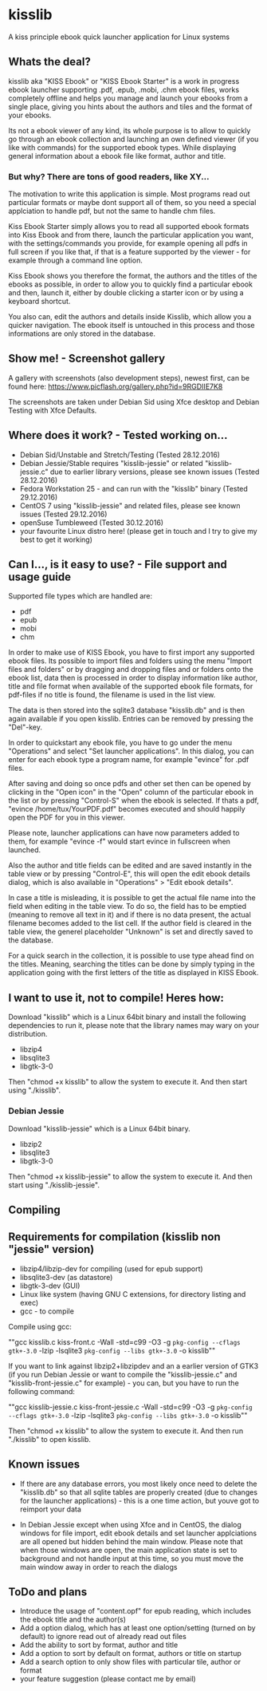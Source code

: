 # kisslib
A kiss principle ebook quick launcher application for Linux systems

## Whats the deal?
kisslib aka "KISS Ebook" or "KISS Ebook Starter" is a work in progress ebook launcher supporting .pdf, .epub, .mobi, .chm ebook files, works completely offline and helps you manage and launch your ebooks from a single place, giving you hints about the authors and tiles and the format of your ebooks.

Its not a ebook viewer of any kind, its whole purpose is to allow to quickly go through an ebook collection and launching an own defined viewer (if you like with commands) for the supported ebook types. While displaying general information about a ebook file like format, author and title.

### But why? There are tons of good readers, like XY...
The motivation to write this application is simple. Most programs read out particular formats or maybe dont support all of them, so you need a special applciation to handle pdf, but not the same to handle chm files.

Kiss Ebook Starter simply allows you to read all supported ebook formats into Kiss Ebook and from there, launch the particular application you want, with the settings/commands you provide, for example opening all pdfs in full screen if you like that, if that is a feature supported by the viewer - for example through a command line option.

Kiss Ebook shows you therefore the format, the authors and the titles of the ebooks as possible, in order to allow you to quickly find a particular ebook and then, launch it, either by double clicking a starter icon or by using a keyboard shortcut.

You also can, edit the authors and details inside Kisslib, which allow you a quicker navigation. The ebook itself is untouched in this process and those informations are only stored in the database.

## Show me! - Screenshot gallery
A gallery with screenshots (also development steps), newest first, can be found here:
https://www.picflash.org/gallery.php?id=9RGDIIE7K8

The screenshots are taken under Debian Sid using Xfce desktop and Debian Testing with Xfce Defaults.

## Where does it work? - Tested working on...
* Debian Sid/Unstable and Stretch/Testing (Tested 28.12.2016)
* Debian Jessie/Stable requires "kisslib-jessie" or related "kisslib-jessie.c" due to earlier library versions, please see known issues (Tested 28.12.2016)
* Fedora Workstation 25 - and can run with the "kisslib" binary (Tested 29.12.2016)
* CentOS 7 using "kisslib-jessie" and related files, please see known issues (Tested 29.12.2016)
* openSuse Tumbleweed (Tested 30.12.2016)
* your favourite Linux distro here! (please get in touch and I try to give my best to get it working)

## Can I..., is it easy to use? - File support and usage guide

Supported file types which are handled are:
* pdf
* epub
* mobi
* chm

In order to make use of KISS Ebook, you have to first import any supported ebook files.
Its possible to import files and folders using the menu "Import files and folders" or by dragging and dropping files and or folders onto the ebook list, data then is processed in order to display information like author, title and file format when available of the supported ebook file formats, for pdf-files if no title is found, the filename is used in the list view.

The data is then stored into the sqlite3 database "kisslib.db" and is then again available if you open kisslib.
Entries can be removed by pressing the "Del"-key.

In order to quickstart any ebook file, you have to go under the menu "Operations" and select "Set launcher applications".
In this dialog, you can enter for each ebook type a program name, for example "evince" for .pdf files.

After saving and doing so once pdfs and other set then can be opened by clicking in the "Open icon" in the "Open" column of the particular ebook in the list or by pressing "Control-S" when the ebook is selected. If thats a pdf, "evince /home/tux/YourPDF.pdf" becomes executed and should happily open the PDF for you in this viewer.

Please note, launcher applications can have now parameters added to them, for example "evince -f" would start evince in fullscreen when launched.

Also the author and title fields can be edited and are saved instantly in the table view or by pressing "Control-E", this will open the edit ebook details dialog, which is also available in "Operations" > "Edit ebook details".

In case a title is misleading, it is possible to get the actual file name into the field when editing in the table view. To do so, the field has to be emptied (meaning to remove all text in it) and if there is no data present, the actual filename becomes added to the list cell. If the author field is cleared in the table view, the generel placeholder "Unknown" is set and directly saved to the database.

For a quick search in the collection, it is possible to use type ahead find on the titles. Meaning, searching the titles can be done by simply typing in the application going with the first letters of the title as displayed in KISS Ebook.

## I want to use it, not to compile! Heres how:
Download "kisslib" which is a Linux 64bit binary and install the following dependencies to run it, please note that the library names may wary on your distribution.

* libzip4 
* libsqlite3
* libgtk-3-0

Then "chmod +x kisslib" to allow the system to execute it.
And then start using "./kisslib".

### Debian Jessie
Download "kisslib-jessie" which is a Linux 64bit binary.

* libzip2
* libsqlite3
* libgtk-3-0

Then "chmod +x kisslib-jessie" to allow the system to execute it.
And then start using "./kisslib-jessie".

## Compiling

## Requirements for compilation (kisslib non "jessie" version)
* libzip4/libzip-dev for compiling (used for epub support)
* libsqlite3-dev (as datastore)
* libgtk-3-dev (GUI)
* Linux like system (having GNU C extensions, for directory listing and exec)
* gcc - to compile

Compile using gcc:

""gcc kisslib.c kiss-front.c -Wall -std=c99 -O3 -g `pkg-config --cflags gtk+-3.0` -lzip -lsqlite3 `pkg-config --libs gtk+-3.0` -o kisslib""

If you want to link against libzip2+libzipdev and an a earlier version of GTK3 (if you run Debian Jessie or want to compile the "kisslib-jessie.c" and "kisslib-front-jessie.c" for example) - you can, but you have to run the following command:

""gcc kisslib-jessie.c kiss-front-jessie.c -Wall -std=c99 -O3 -g `pkg-config --cflags gtk+-3.0` -lzip -lsqlite3 `pkg-config --libs gtk+-3.0` -o kisslib""

Then "chmod +x kisslib" to allow the system to execute it.
And then run "./kisslib" to open kisslib.


## Known issues
* If there are any database errors, you most likely once need to delete the "kisslib.db" so that all sqlite tables are properly created (due to changes for the launcher applications) - this is a one time action, but youve got to reimport your data

* In Debian Jessie except when using Xfce and in CentOS, the dialog windows for file import, edit ebook details and set launcher applciations are all opened but hidden behind the main window. Please note that when those windows are open, the main application state is set to background and not handle input at this time, so you must move the main window away in order to reach the dialogs

## ToDo and plans
* Introduce the usage of "content.opf" for epub reading, which includes the ebook title and the author(s)
* Add a option dialog, which has at least one option/setting (turned on by default) to ignore read out of already read out files
* Add the ability to sort by format, author and title
* Add a option to sort by default on format, authors or title on startup
* Add a search option to only show files with particular tile, author or format
* your feature suggestion (please contact me by email)
